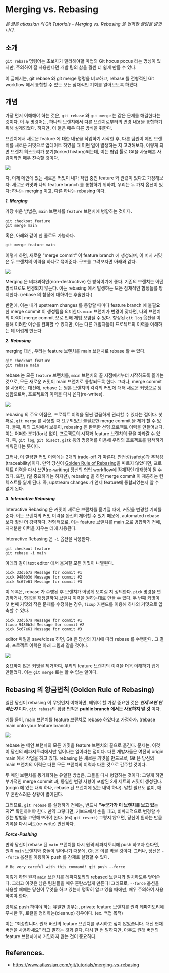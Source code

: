 # Merging vs. Rebasing

_본 글은 atlassian 의 Git Tutorials - Merging vs. Rebasing 을 번역한 글임을 밝힙니다._

## 소개

`git rebase` 명령어는 초보자가 멀리해야할 마법의 Git hocus pocus 라는 명성이 있지만, 주의하여 잘 사용한다면 개발 팀의 삶을 훨씬 더 쉽게 만들 수 있다.

이 글에서는, git rebase 와 git merge 명령을 비교하고, rebase 를 전형적인 Git workflow 에서 통합할 수 있는 모든 잠재적인 기회를 알아보도록 하겠다.

## 개념

가장 먼저 이해해야 하는 것은, `git rebase` 와 `git merge` 는 같은 문제를 해결한다는 것이다. 이 두 명령어는, 하나의 브랜치에서 다른 브랜치로부터의 변경 내용을 통합하기 위해 설계되었다. 하지만, 이 둘은 매우 다른 방식을 취한다.

브랜치에서 새로운 feature 에 대한 내용을 작업하기 시작한 후, 다른 팀원이 메인 브랜치를 새로운 커밋으로 업데이트 하였을 때 어떤 일이 발생하는 지 고려해보자,
이렇게 되면 브랜치 히스토리가 분기(forked history)되는데, 이는 협업 툴로 Git을 사용해본 사람이라면 매우 친숙할 것이다.

![](https://wac-cdn.atlassian.com/dam/jcr:1523084b-d05a-4f5a-bd1a-01866ec09ca3/01%20A%20forked%20commit%20history.svg?cdnVersion=1044)

자, 이제 메인에 있는 새로운 커밋이 내가 작업 중인 feature 와 관련이 있다고 가정해보자. 새로운 커밋과 나의 feature branch 를 통합하기 위하여, 우리는 두 가지 옵션이 있다: 하나는 merging 이고, 다른 하나는 rebasing 이다.

**_1. Merging_**

가장 쉬운 방법은, `main` 브랜치를 `feature` 브랜치에 병합하는 것이다.

```
git checkout feature
git merge main
```

혹은, 아래와 같이 한 줄로도 가능하다.

```
git merge feature main
```

이렇게 하면, 새로운 "merge commit" 이 feature branch 에 생성되며, 이 머지 커밋은 두 브랜치의 이력을 하나로 묶어준다. 구조를 그려보자면 아래와 같다.

![](https://wac-cdn.atlassian.com/dam/jcr:4639eeb8-e417-434a-a3f8-a972277fc66a/02%20Merging%20main%20into%20the%20feature%20branh.svg?cdnVersion=1044)

Merging 은 비파괴적인(non-destructive) 한 방식이기에 좋다. 기존의 브랜치는 어떤 방식으로도 변경되지 않는다. 이는 rebasing 에서 발생하는 모든 잠재적인 함정들를 방지한다. (rebase 의 함정에 대하여는 후술한다.)

반면에, 이는 내가 upstream changes 를 통합할 때마다 feature branch 에 불필요한 merge commit 이 생성됨을 의미한다. `main` 브랜치가 변경이 잦다면, 나의 브랜치의 이력이 merge commit 으로 인해 제법 오염될 수 있다. 향상된 `git log` 옵션을 이용해 이러한 이슈를 완화할 수 있지만, 이는 다른 개발자들이 프로젝트의 이력을 이해하는 데 어렵게 만든다.

**_2. Rebasing_**

merging 대신, 우리는 feature 브랜치를 main 브랜치로 rebase 할 수 있다.

```
git checkout feature
git rebase main
```

rebase 는 모든 `feature` 브랜치를, `main` 브랜치의 끝 지점에서부터 시작하도록 옮기는 것으로, 모든 새로운 커밋이 main 브랜치로 통합되도록 한다. 그러나, merge commit 을 사용하는 대신에, rebase 는 원본 브랜치의 각각의 커밋에 대해 새로운 커밋으로 생성함으로써, 프로젝트의 이력을 다시 쓴다(re-writes).

![](https://wac-cdn.atlassian.com/dam/jcr:3bafddf5-fd55-4320-9310-3d28f4fca3af/03%20Rebasing%20the%20feature%20branch%20into%20main.svg?cdnVersion=1044)

rebasing 의 주요 이점은, 프로젝트 이력을 훨씬 깔끔하게 관리할 수 있다는 점이다. 첫째로, `git merge` 를 사용할 때 요구되었던 불필요한 merge commit 을 제거 할 수 있다. 둘째, 위의 그림에서 보듯이, rebasing 은 완벽한 선형 프로젝트 이력을 만들어낸다. 이는 어떠한 분기(fork) 없이, 프로젝트의 시작과 feature 브랜치의 끝을 따라갈 수 있다. 즉, `git log`, `git bisect`, `gitk` 등의 명령어를 이용해 우리의 프로젝트를 탐색하기 쉬워진다는 뜻이다.

그러나, 이 깔끔한 커밋 이력에는 2개의 trade-off 가 따른다. 안전성(safety)과 추적성(traceability)이다.
만약 당신이 [Golden Rule of Rebasing](https://www.atlassian.com/git/tutorials/merging-vs-rebasing#the-golden-rule-of-rebasing)을 따르지 않았다면, 프로젝트 이력을 다시 쓰면(re-writing) 당신의 협업 workflow에 잠재적인 대재앙이 될 수 있다. 또한, (덜 중요하기는 하지만), rebasing 을 하면 merge commit 이 제공하는 컨텍스트를 잃게 된다. 즉, upstream changes 가 언제 feature에 통합되었는지 알 수 없게 된다.

**_3. Interactive Rebasing_**

Interactive Rebasing 은 커밋이 새로운 브랜치를 옮겨질 때에, 커밋을 변경할 기회를 준다. 이는 브랜치의 커밋 이력을 완전히 제어할 수 있기 때문에, automated rebase 보다 훨씬 더 강력하다. 전형적으로, 이는 feature 브랜치를 main 으로 병합하기 전에, 지저분한 이력을 지우는 데에 사용된다.

Interactive Rebasing 은 `-i` 옵션을 사용한다.

```
git checkout feature
git rebase -i main
```

아래와 같이 text editor 에서 옮겨질 모든 커밋이 나열된다.

```
pick 33d5b7a Message for commit #1
pick 9480b3d Message for commit #2
pick 5c67e61 Message for commit #3
```

이 목록은, rebase 가 수행된 후 브랜치가 어떻게 보여질 지 정의한다. `pick` 명령을 변경하거나, 항목을 재정렬하여 브랜치 이력을 원하는대로 만들 수 있다.
두 번째 커밋이 첫 번째 커밋의 작은 문제를 수정하는 경우, `fixup` 커맨드를 이용해 하나의 커밋으로 압축할 수 있다.

```
pick 33d5b7a Message for commit #1
fixup 9480b3d Message for commit #2
pick 5c67e61 Message for commit #3
```

editor 파일을 save/close 하면, Git 은 당신의 지시에 따라 rebase 를 수행한다. 그 결과, 프로젝트 이력은 아래 그림과 같을 것이다.

![](https://wac-cdn.atlassian.com/dam/jcr:a712e238-6cb9-4c8c-8ef7-1975dca49be3/04%20Squashing%20a%20commit%20with%20an%20interactive%20rebase.svg?cdnVersion=1044)

중요하지 않은 커밋을 제거하여, 우리의 feature 브랜치의 이력을 더욱 이해하기 쉽게 만들었다. 이는 `git merge` 로는 할 수 없는 일이다.

## Rebasing 의 황금법칙 (Golden Rule of Rebasing)

일단 당신이 rebasing 이 무엇인지 이해하면, 배워야 할 가장 중요한 것은 **_언제 쓰면 안되는지_** 이다. `git rebase`의 황금 법칙은 **public branch 에서는 사용하지 말 것** 이다.

예를 들어, main 브랜치를 feature 브랜치로 rebase 하였다고 가정하자. (rebase main onto your feature branch)

![](https://wac-cdn.atlassian.com/dam/jcr:2908e0e6-f74b-4425-b5d2-f5eca8cfcd99/05%20Rebasing%20the%20main%20branch.svg?cdnVersion=1044)

rebase 는 메인 브랜치의 모든 커밋을 feature 브랜치의 끝으로 옮긴다. 문제는, 이것이 당신의 레파지토리에서만 일어나는 일이라는 점이다. 다른 개발자들은 여전히 origin main 에서 작업을 하고 있다. rebasing 은 새로운 커밋을 만드므로, Git 은 당신의 main 브랜치의 이력은 다른 모든 브랜치의 이력과 다른 것으로 간주할 것이다.

두 메인 브랜치를 동기화하는 유일한 방법은, 그들을 다시 병합하는 것이다: 그렇게 하면 부가적인 merge commit 과, 동일한 변경 사항이 포함된 2개 세트의 커밋이 생성된다. (origin 에 있는 내역 하나, rebase 된 브랜치에 있는 내역 하나). 말할 필요도 없이, 매우 혼란스러운 상황이 벌어진다.

그러므로, `git rebase` 를 실행하기 전에는, 반드시 **"누군가가 이 브랜치를 보고 있는지?"** 확인하여야 한다. 만약 그렇다면, 키보드에서 손을 떼고, 비파괴적으로 변경할 수 있는 방법을 고민해보아야 한다. (ex) `git revert`) 그렇지 않으면, 당신이 원하는 만큼 기록을 다시 써도(re-write) 안전하다.

**_Force-Pushing_**

만약 당신이 rebase 된 `main` 브랜치를 다시 원격 레파지토리에 push 하고자 한다면, 원격 `main` 브랜치와 충돌이 일어나기 때문에, Git 은 이를 막을 것이다. 그러나, 당신은 `--force` 옵션을 이용하여 push 를 강제로 실행할 수 있다.

```
# Be very careful with this command! git push --force
```

이렇게 하면 원격 `main` 브랜치를 레파지토리의 rebased 브랜치와 일치하도록 덮어쓴다. 그리고 이것은 남은 팀원들을 매우 혼란스럽게 만든다!
그러므로, `--force` 옵션을 사용할 때에는 당신이 무엇을 하고 있는지 명확히 알고 있을 때에만, 매우 주의하여 사용하여야 한다.

강제로 push 하여야 하는 유일한 경우는, private feature 브랜치를 원격 레파지토리에 푸시한 후, 로컬을 정리하는(cleanup) 경우이다. (ex. 백업 목적)

이는 "죄송합니다. 원래 버전의 feature 브랜치를 푸시하고 싶지 않았습니다. 대신 현재 버전을 사용하세요" 라고 말하는 것과 같다. 다시 한 번 말하지만, 아무도 원래 버전의 feature 브랜치에서 커밋하지 않는 것이 중요하다.

## References.

- https://www.atlassian.com/git/tutorials/merging-vs-rebasing
